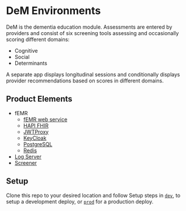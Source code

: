 # DeM Environments
DeM is the dementia education module.
Assessments are entered by providers and consist of six screening tools assessing
and occasionally scoring different domains:
- Cognitive
- Social
- Determinants

A separate app displays longitudinal sessions and conditionally displays provider
recommendations based on scores in different domains.

## Product Elements
- fEMR
  - [fEMR web service](https://github.com/uwcirg/cosri-patientsearch)
  - [HAPI FHIR](https://hapifhir.io/)
  - [JWTProxy](https://github.com/uwcirg/jwt-proxy)
  - [KeyCloak](https://www.keycloak.org/)
  - [PostgreSQL](https://postgrest.org/en/stable/)
  - [Redis](https://redis.io/)
- [Log Server](https://github.com/uwcirg/logserver)
- [Screener](https://github.com/uwcirg/asbi-screening-app)

## Setup
Clone this repo to your desired location and follow Setup steps in [`dev`](./dev/README.md), to setup a development deploy, or [`prod`](./prod/README.md) for a production deploy.

